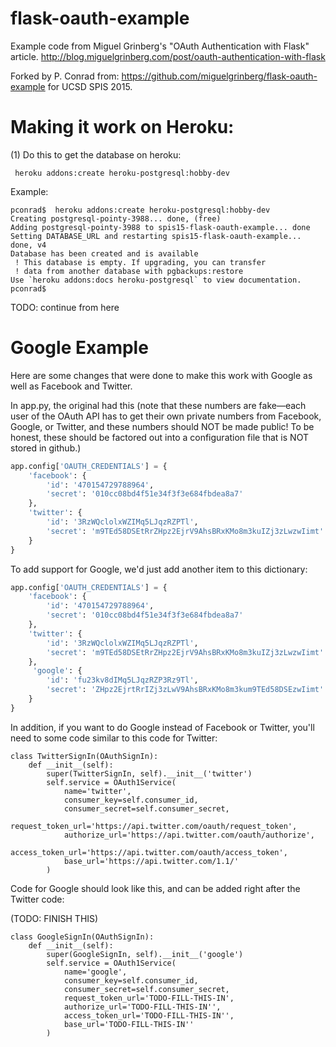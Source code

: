 flask-oauth-example
===================


Example code from Miguel Grinberg's "OAuth Authentication with Flask" article. http://blog.miguelgrinberg.com/post/oauth-authentication-with-flask

Forked by P. Conrad from: https://github.com/miguelgrinberg/flask-oauth-example for UCSD SPIS 2015.


# Making it work on Heroku:

(1) Do this to get the database on heroku:

```
 heroku addons:create heroku-postgresql:hobby-dev
```
Example:

```
pconrad$  heroku addons:create heroku-postgresql:hobby-dev
Creating postgresql-pointy-3988... done, (free)
Adding postgresql-pointy-3988 to spis15-flask-oauth-example... done
Setting DATABASE_URL and restarting spis15-flask-oauth-example... done, v4
Database has been created and is available
 ! This database is empty. If upgrading, you can transfer
 ! data from another database with pgbackups:restore
Use `heroku addons:docs heroku-postgresql` to view documentation.
pconrad$ 
```


TODO: continue from here

# Google Example


Here are some changes that were done to make this work with Google as well as Facebook and Twitter.

In app.py, the original had this (note that these numbers are fake&mdash;each user of the OAuth API has to get their own private numbers from Facebook, Google, or Twitter, and these numbers should NOT be made public!  To be honest, these should be factored out into a configuration file that is NOT stored in github.)

```python
app.config['OAUTH_CREDENTIALS'] = {
    'facebook': {
        'id': '470154729788964',
        'secret': '010cc08bd4f51e34f3f3e684fbdea8a7'
    },
    'twitter': {
        'id': '3RzWQclolxWZIMq5LJqzRZPTl',
        'secret': 'm9TEd58DSEtRrZHpz2EjrV9AhsBRxKMo8m3kuIZj3zLwzwIimt'
    }
}
```

To add support for Google, we'd just add another item to this dictionary:

```python
app.config['OAUTH_CREDENTIALS'] = {
    'facebook': {
        'id': '470154729788964',
        'secret': '010cc08bd4f51e34f3f3e684fbdea8a7'
    },
    'twitter': {
        'id': '3RzWQclolxWZIMq5LJqzRZPTl',
        'secret': 'm9TEd58DSEtRrZHpz2EjrV9AhsBRxKMo8m3kuIZj3zLwzwIimt'
    },
     'google': {
        'id': 'fu23kv8dIMq5LJqzRZP3Rz9Tl',
        'secret': 'ZHpz2EjrtRrIZj3zLwV9AhsBRxKMo8m3kum9TEd58DSEzwIimt'
    }
}
```

In addition, if you want to do Google instead of Facebook or Twitter, you'll need to some code similar to this code for Twitter:

```
class TwitterSignIn(OAuthSignIn):
    def __init__(self):
        super(TwitterSignIn, self).__init__('twitter')
        self.service = OAuth1Service(
            name='twitter',
            consumer_key=self.consumer_id,
            consumer_secret=self.consumer_secret,
            request_token_url='https://api.twitter.com/oauth/request_token',
            authorize_url='https://api.twitter.com/oauth/authorize',
            access_token_url='https://api.twitter.com/oauth/access_token',
            base_url='https://api.twitter.com/1.1/'
        )
```

Code for Google should look like this, and can be added right after the Twitter code:

(TODO: FINISH THIS)

```
class GoogleSignIn(OAuthSignIn):
    def __init__(self):
        super(GoogleSignIn, self).__init__('google')
        self.service = OAuth1Service(
            name='google',
            consumer_key=self.consumer_id,
            consumer_secret=self.consumer_secret,
            request_token_url='TODO-FILL-THIS-IN',
            authorize_url='TODO-FILL-THIS-IN'',
            access_token_url='TODO-FILL-THIS-IN'',
            base_url='TODO-FILL-THIS-IN''
        )
```

